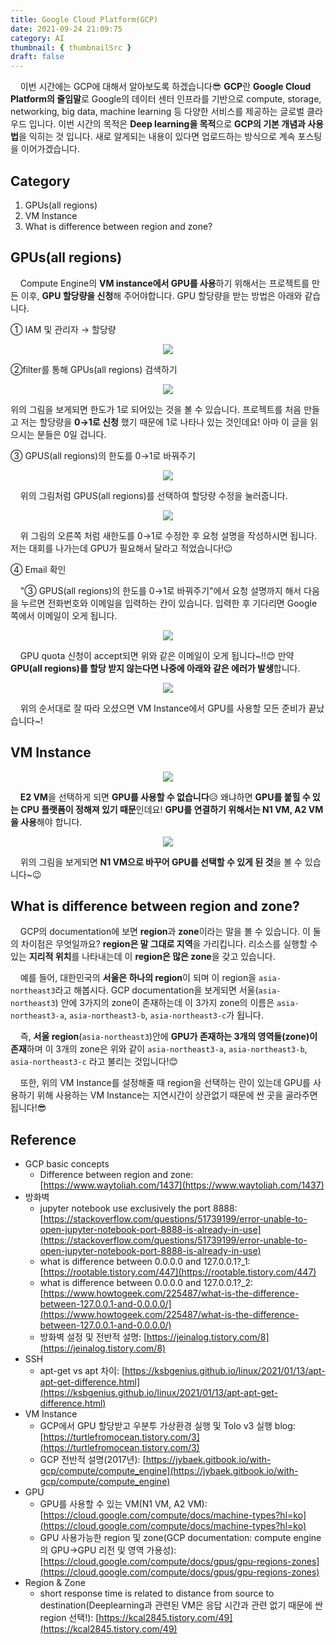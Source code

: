 ```yaml
---
title: Google Cloud Platform(GCP)
date: 2021-09-24 21:09:75
category: AI
thumbnail: { thumbnailSrc }
draft: false
---
```


&nbsp; &nbsp; 이번 시간에는 GCP에 대해서 알아보도록 하겠습니다😎 **GCP**란 **Google Cloud Platform의 줄임말**로 Google의 데이터 센터 인프라를 기반으로 compute, storage, networking, big data, machine learning 등 다양한 서비스를 제공하는 글로벌 클라우드 입니다. 이번 시간의 목적은 **Deep learning을 목적**으로 **GCP의 기본 개념과 사용법**을 익히는 것 입니다. 새로 알게되는 내용이 있다면 업로드하는 방식으로 계속 포스팅을 이어가겠습니다.

## Category

1. GPUs(all regions)
2. VM Instance
3. What is difference between region and zone?

## GPUs(all regions)

&nbsp; &nbsp; Compute Engine의 **VM instance에서 GPU를 사용**하기 위해서는 프로젝트를 만든 이후, **GPU 할당량을 신청**해 주어야합니다. GPU 할당량을 받는 방법은 아래와 같습니다.

① IAM 및 관리자 → 할당량

<p align="center">
   <img src="assets\2021-09-24\1.png"/>
</p>
②filter를 통해 GPUs(all regions) 검색하기

<p align="center">
   <img src="assets\2021-09-24\2.png"/>
</p>

위의 그림을 보게되면 한도가 1로 되어있는 것을 볼 수 있습니다. 프로젝트를 처음 만들고 저는 할당량을 **0→1로 신청** 했기 때문에 1로 나타나 있는 것인데요! 아마 이 글을 읽으시는 분들은 0일 겁니다.

③ GPUS(all regions)의 한도를 0→1로 바꿔주기

<p align="center">
   <img src="assets\2021-09-24\3.png"/>
</p>

&nbsp; &nbsp; 위의 그림처럼 GPUS(all regions)를 선택하여 할당량 수정을 눌러줍니다.

<p align="center">
   <img src="assets\2021-09-24\4.png"/>
</p>

&nbsp; &nbsp; 위 그림의 오른쪽 처럼 새한도를 0→1로 수정한 후 요청 설명을 작성하시면 됩니다. 저는 대회를 나가는데 GPU가 필요해서 달라고 적었습니다!😉

④ Email 확인

&nbsp; &nbsp; "③ GPUS(all regions)의 한도를 0→1로 바꿔주기"에서 요청 설명까지 해서 다음을 누르면 전화번호와 이메일을 입력하는 칸이 있습니다. 입력한 후 기다리면 Google 쪽에서 이메일이 오게 됩니다.

<p align="center">
   <img src="assets\2021-09-24\5.png"/>
</p>

&nbsp; &nbsp; GPU quota 신청이 accept되면 위와 같은 이메일이 오게 됩니다~!!😊 만약 **GPU(all regions)를 할당 받지 않는다면 나중에 아래와 같은 에러가 발생**합니다.

<p align="center">
   <img src="assets\2021-09-24\6.png"/>
</p>

&nbsp; &nbsp; 위의 순서대로 잘 따라 오셨으면 VM Instance에서 GPU를 사용할 모든 준비가 끝났습니다~!

## VM Instance

<p align="center">
   <img src="assets\2021-09-24\7.png"/>
</p>

&nbsp; &nbsp; **E2 VM**을 선택하게 되면 **GPU를 사용할 수 없습니다**😥 왜냐하면 **GPU를 붙힐 수 있는 CPU 플랫폼이 정해져 있기 때문**인데요! **GPU를 연결하기 위해서는 N1 VM, A2 VM을 사용**해야 합니다.

<p align="center">
   <img src="assets\2021-09-24\8.png"/>
</p>

&nbsp; &nbsp; 위의 그림을 보게되면 **N1 VM으로 바꾸어 GPU를 선택할 수 있게 된 것**을 볼 수 있습니다~😉

## What is difference between region and zone?

&nbsp; &nbsp; GCP의 documentation에 보면 **region**과 **zone**이라는 말을 볼 수 있습니다. 이 둘의 차이점은 무엇일까요? **region은 말 그대로 지역**을 가리킵니다. 리소스를 실행할 수 있는 **지리적 위치**를 나타내는데 이 **region은 많은 zone**을 갖고 있습니다.

&nbsp; &nbsp; 예를 들어, 대한민국의 **서울은 하나의 region**이 되며 이 region을 `asia-northeast3`라고 해봅시다. GCP documentation을 보게되면 서울(`asia-northeast3`) 안에 3가지의 zone이 존재하는데 이 3가지 zone의 이름은 `asia-northeast3-a`, `asia-northeast3-b`, `asia-northeast3-c`가 됩니다.

&nbsp; &nbsp; 즉, **서울 region**(`asia-northeast3`)안에 **GPU가 존재하는 3개의 영역들(zone)이 존재**하며 이 3개의 zone은 위와 같이 `asia-northeast3-a`, `asia-northeast3-b`, `asia-northeast3-c` 라고 불리는 것입니다!😊

&nbsp; &nbsp; 또한, 위의 VM Instance를 설정해줄 때 region을 선택하는 란이 있는데 GPU를 사용하기 위해 사용하는 VM Instance는 지연시간이 상관없기 때문에 싼 곳을 골라주면 됩니다!😎

## Reference

- GCP basic concepts
  - Difference between region and zone: [https://www.waytoliah.com/1437](https://www.waytoliah.com/1437)
- 방화벽
  - jupyter notebook use exclusively the port 8888: [https://stackoverflow.com/questions/51739199/error-unable-to-open-jupyter-notebook-port-8888-is-already-in-use](https://stackoverflow.com/questions/51739199/error-unable-to-open-jupyter-notebook-port-8888-is-already-in-use)
  - what is difference between 0.0.0.0 and 127.0.0.1?\_1: [https://rootable.tistory.com/447](https://rootable.tistory.com/447)
  - what is difference between 0.0.0.0 and 127.0.0.1?\_2: [https://www.howtogeek.com/225487/what-is-the-difference-between-127.0.0.1-and-0.0.0.0/](https://www.howtogeek.com/225487/what-is-the-difference-between-127.0.0.1-and-0.0.0.0/)
  - 방화벽 설정 및 전반적 설명: [https://jeinalog.tistory.com/8](https://jeinalog.tistory.com/8)
- SSH
  - apt-get vs apt 차이: [https://ksbgenius.github.io/linux/2021/01/13/apt-apt-get-difference.html](https://ksbgenius.github.io/linux/2021/01/13/apt-apt-get-difference.html)
- VM Instance
  - GCP에서 GPU 할당받고 우분투 가상환경 실행 및 Tolo v3 실행 blog: [https://turtlefromocean.tistory.com/3](https://turtlefromocean.tistory.com/3)
  - GCP 전반적 설명(2017년): [https://jybaek.gitbook.io/with-gcp/compute/compute_engine](https://jybaek.gitbook.io/with-gcp/compute/compute_engine)
- GPU
  - GPU를 사용할 수 있는 VM(N1 VM, A2 VM): [https://cloud.google.com/compute/docs/machine-types?hl=ko](https://cloud.google.com/compute/docs/machine-types?hl=ko)
  - GPU 사용가능한 region 및 zone(GCP documentation: compute engine의 GPU→GPU 리전 및 영역 가용성): [https://cloud.google.com/compute/docs/gpus/gpu-regions-zones](https://cloud.google.com/compute/docs/gpus/gpu-regions-zones)
- Region & Zone
  - short response time is related to distance from source to destination(Deeplearning과 관련된 VM은 응답 시간과 관련 없기 때문에 싼 region 선택!): [https://kcal2845.tistory.com/49](https://kcal2845.tistory.com/49)
